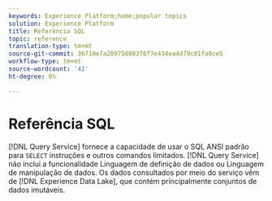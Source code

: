 ```yaml
---
keywords: Experience Platform;home;popular topics
solution: Experience Platform
title: Referência SQL
topic: reference
translation-type: tm+mt
source-git-commit: 3b710e7a20975880376f7e434ea4d79c01fa0ce5
workflow-type: tm+mt
source-wordcount: '42'
ht-degree: 0%

---
```



# Referência SQL

[!DNL Query Service] fornece a capacidade de usar o SQL ANSI padrão para `SELECT` instruções e outros comandos limitados. [!DNL Query Service] não inclui a funcionalidade Linguagem de definição de dados ou Linguagem de manipulação de dados. Os dados consultados por meio do serviço vêm de [!DNL Experience Data Lake], que contém principalmente conjuntos de dados imutáveis.
